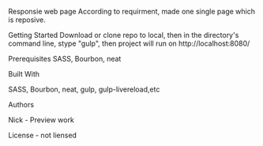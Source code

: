 Responsie web page
According to requirment, made one single page which is reposive.

Getting Started
Download or clone repo to local, then in the directory's command line, stype "gulp", then project will run on http://localhost:8080/

Prerequisites
SASS, Bourbon, neat

Built With

SASS, Bourbon, neat, gulp, gulp-livereload,etc

Authors

Nick - Preview work

License - not liensed